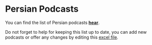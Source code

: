 # Persian Podcasts
You can find the list of Persian podcasts **[hear](https://github.com/amerireza/persianpodcasts/blob/master/Podcasts-List.md)**.

Do not forget to help for keeping this list up to date, you can add new podcasts or offer any changes by editing this [excel file](https://github.com/amerireza/persianpodcasts/blob/master/List.xlsx). 